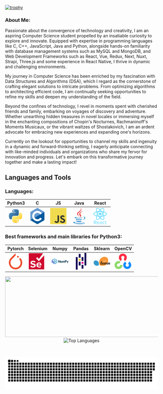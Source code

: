 [![trophy](https://github-profile-trophy.vercel.app/?username=ryo-ma&theme=onedark)](https://github.com/KhareV/github-profile-trophy)
  
### About Me:    
Passionate about the convergence of technology and creativity, I am an aspiring Computer Science student propelled by an insatiable curiosity to explore and innovate. Equipped with expertise in programming languages like C, C++, JavaScript, Java and Python, alongside hands-on familiarity with database management systems such as MySQL and MongoDB, and Web Development Frameworks such as React, Vue, Redux, Next, Nuxt, Strapi, Three.js and some experience in React Native,  I thrive in dynamic and challenging environments.

My journey in Computer Science has been enriched by my fascination with Data Structures and Algorithms (DSA), which I regard as the cornerstone of crafting elegant solutions to intricate problems. From optimizing algorithms to architecting efficient code, I am continually seeking opportunities to refine my skills and deepen my understanding of the field.

Beyond the confines of technology, I revel in moments spent with cherished friends and family, embarking on voyages of discovery and adventure. Whether unearthing hidden treasures in novel locales or immersing myself in the enchanting compositions of Chopin's Nocturnes, Rachmaninoff's Moments Musicaux, or the vibrant waltzes of Shostakovich, I am an ardent advocate for embracing new experiences and expanding one's horizons.

Currently on the lookout for opportunities to channel my skills and ingenuity in a dynamic and forward-thinking setting, I eagerly anticipate connecting with like-minded individuals and organizations who share my fervor for innovation and progress. Let's embark on this transformative journey together and make a lasting impact!

## Languages and Tools 
<div>

### Languages:
| Python3 | C | JS | Java | React |
|----------|----------|----------|-----|-----|
|  <img src="https://github.com/devicons/devicon/blob/master/icons/python/python-original.svg" title="Python"  alt="Python" width="55" height="55"/> |  <img src="https://github.com/devicons/devicon/blob/master/icons/c/c-original.svg" title="C"  alt="C" width="55" height="55"/> |  <img src="https://github.com/devicons/devicon/blob/master/icons/javascript/javascript-original.svg" title="JavaScript" alt="JavaScript" width="55" height="55"/> |  <img src="https://github.com/devicons/devicon/blob/master/icons/java/java-original.svg" title="java" alt="java" width="55" height="55"/>|  <img src="https://github.com/devicons/devicon/blob/master/icons/react/react-original-wordmark.svg" title="react" alt="react" width="55" height="55"/>| 

  

### Best frameworks and main libraries for Python3:

| Pytorch | Selenium | Numpy | Pandas | Sklearn | OpenCV |
|----------|----------|----------|----------|----------|----------|
|  <img src="https://github.com/devicons/devicon/blob/master/icons/pytorch/pytorch-original.svg" title="Pytorch"  alt="Pytorch" width="55" height="55"/>|  <img src="https://github.com/devicons/devicon/blob/master/icons/selenium/selenium-original.svg" title="Selenium"  alt="Selenium" width="55" height="55"/>|  <img src="https://github.com/devicons/devicon/blob/master/icons/numpy/numpy-original-wordmark.svg" title="Numpy" alt="Numpy" width="55" height="55"/>|  <img src="https://github.com/devicons/devicon/blob/master/icons/pandas/pandas-original.svg" title="Pandas" alt="Pandas" width="55" height="55"/>|  <img src="https://github.com/devicons/devicon/blob/master/icons/scikitlearn/scikitlearn-original.svg" title="sklearn" alt="sklearn" width="55" height="55"/>| <img src="https://github.com/devicons/devicon/blob/master/icons/opencv/opencv-original.svg" title="mpl" alt="mpl" width="55" height="55"/>|

<p align="center">
  <img width="600" height="200" src="https://github-readme-stats.vercel.app/api?username=KhareV&show_icons=true&theme=vision-friendly-dark">
  <img height="200" width="600" src="https://github-readme-stats.vercel.app/api/top-langs/?username=KhareV&layout=compact&langs_count=7&theme=tokyonight" alt="Top Languages">
</p>
 


<div id="header" align="center">
  <img src="https://komarev.com/ghpvc/?username=KhareV&style=for-the-badge&color=orange" alt=""/>
</div>

<p align="center">
 <img width="1000" src="assets/github-snake.svg" alt="snake"/>
</p>
